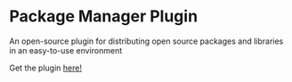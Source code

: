 # Package Manager Plugin
An open-source plugin for distributing open source packages and libraries in an easy-to-use environment

Get the plugin [here!](https://create.roblox.com/store/asset/18191144981)
